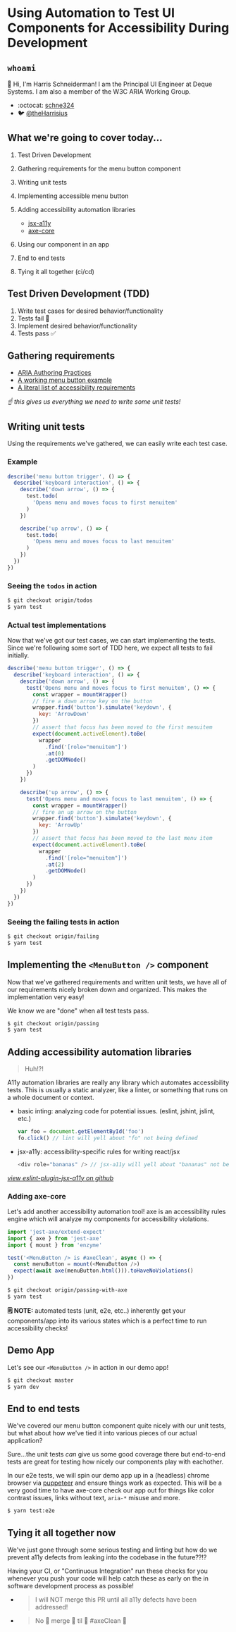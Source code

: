 # Using Automation to Test UI Components for Accessibility During Development

## `whoami`

:wave: Hi, I'm Harris Schneiderman! I am the Principal UI Engineer at Deque Systems. I am also a member of the W3C ARIA Working Group.

- :octocat: [schne324](https://github.com/schne324)
- :bird: [@theHarrisius](https://twitter.com/theHarrisius)

## What we're going to cover today...

1. Test Driven Development
1. Gathering requirements for the menu button component
1. Writing unit tests
1. Implementing accessible menu button
1. Adding accessibility automation libraries

   - [jsx-a11y](https://github.com/evcohen/eslint-plugin-jsx-a11y#readme)
   - [axe-core](https://github.com/dequelabs/axe-core)

1. Using our component in an app
1. End to end tests
1. Tying it all together (ci/cd)

## Test Driven Development (TDD)

1. Write test cases for desired behavior/functionality
1. Tests fail :red_circle:
1. Implement desired behavior/functionality
1. Tests pass :white_check_mark:

## Gathering requirements

- [ARIA Authoring Practices](https://www.w3.org/TR/wai-aria-practices-1.1/)
- [A working menu button example](https://www.w3.org/TR/wai-aria-practices-1.1/examples/menu-button/menu-button-actions.html)
- [A literal list of accessibility requirements](https://www.w3.org/TR/wai-aria-practices-1.1/examples/menu-button/menu-button-actions.html#kbd_label)

_:point_up: this gives us everything we need to write some unit tests!_

## Writing unit tests

Using the requirements we've gathered, we can easily write each test case.

### Example

```js
describe('menu button trigger', () => {
  describe('keyboard interaction', () => {
    describe('down arrow', () => {
      test.todo(
        'Opens menu and moves focus to first menuitem'
      )
    })

    describe('up arrow', () => {
      test.todo(
        'Opens menu and moves focus to last menuitem'
      )
    })
  })
})
```

### Seeing the `todos` in action

```sh
$ git checkout origin/todos
$ yarn test
```

### Actual test implementations

Now that we've got our test cases, we can start implementing the tests. Since we're following some sort of TDD here, we expect all tests to fail initially.

```js
describe('menu button trigger', () => {
  describe('keyboard interaction', () => {
    describe('down arrow', () => {
      test('Opens menu and moves focus to first menuitem', () => {
        const wrapper = mountWrapper()
        // fire a down arrow key on the button
        wrapper.find('button').simulate('keydown', {
          key: 'ArrowDown'
        })
        // assert that focus has been moved to the first menuitem
        expect(document.activeElement).toBe(
          wrapper
            .find('[role="menuitem"]')
            .at(0)
            .getDOMNode()
        )
      })
    })

    describe('up arrow', () => {
      test('Opens menu and moves focus to last menuitem', () => {
        const wrapper = mountWrapper()
        // fire an up arrow on the button
        wrapper.find('button').simulate('keydown', {
          key: 'ArrowUp'
        })
        // assert that focus has been moved to the last menu item
        expect(document.activeElement).toBe(
          wrapper
            .find('[role="menuitem"]')
            .at(2)
            .getDOMNode()
        )
      })
    })
  })
})
```

### Seeing the failing tests in action

```sh
$ git checkout origin/failing
$ yarn test
```

## Implementing the `<MenuButton />` component

Now that we've gathered requirements and written unit tests, we have all of our requirements nicely broken down and organized. This makes the implementation very easy!

We know we are "done" when all test tests pass.

```sh
$ git checkout origin/passing
$ yarn test
```

## Adding accessibility automation libraries

> Huh!?!

A11y automation libraries are really any library which automates accessibility tests. This is usually a static analyzer, like a linter, or something that runs on a whole document or context.

- basic inting: analyzing code for potential issues. (eslint, jshint, jslint, etc.)
  ```js
  var foo = document.getElementById('foo')
  fo.click() // lint will yell about "fo" not being defined
  ```
- jsx-a11y: accessibility-specific rules for writing react/jsx
  ```js
  <div role="bananas" /> // jsx-a11y will yell about "bananas" not being a valid role
  ```

_[view eslint-plugin-jsx-a11y on github](https://github.com/evcohen/eslint-plugin-jsx-a11y)_

### Adding axe-core

Let's add another accessibility automation tool! axe is an accessibility rules engine which will analyze my components for accessibility violations.

```js
import 'jest-axe/extend-expect'
import { axe } from 'jest-axe'
import { mount } from 'enzyme'

test('<MenuButton /> is #axeClean', async () => {
  const menuButton = mount(<MenuButton />)
  expect(await axe(menuButton.html())).toHaveNoViolations()
})
```

```sh
$ git checkout origin/passing-with-axe
$ yarn test
```

**:spiral_notepad: NOTE:** automated tests (unit, e2e, etc..) inherently get your components/app into its various states which is a perfect time to run accessibility checks!

## Demo App

Let's see our `<MenuButton />` in action in our demo app!

```sh
$ git checkout master
$ yarn dev
```

## End to end tests

We've covered our menu button component quite nicely with our unit tests, but what about how we've tied it into various pieces of our actual application?

Sure...the unit tests _can_ give us some good coverage there but end-to-end tests are great for testing how nicely our components play with eachother.

In our e2e tests, we will spin our demo app up in a (headless) chrome browser via [puppeteer](https://github.com/puppeteer/puppeteer) and ensure things work as expected. This will be a very good time to have axe-core check our app out for things like color contrast issues, links without text, `aria-*` misuse and more.

```sh
$ yarn test:e2e
```

## Tying it all together now

We've just gone through some serious testing and linting but how do we prevent a11y defects from leaking into the codebase in the future??!?

Having your CI, or "Continuous Integration" run these checks for you whenever you push your code will help catch these as early on the in software development process as possible!

- > I will NOT merge this PR until all a11y defects have been addressed!
- > No :clap: merge :clap: til :clap: #axeClean :clap:

